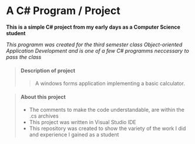 # A C# Program / Project

**This is a simple C# project from my early days as a Computer Science student**

_This programm was created for the third semester class Object-oriented Application Development 
and is one of a few C# programms neccessary to pass the class_


> #### Description of project
>
>>A windows forms application implementing a basic calculator.

> #### About this project
>
> - The comments to make the code understandable, are within the .cs archives
> - This project was written in Visual Studio IDE
> - This repository was created to show the variety of the work I did and experience I gained as a student
>

